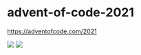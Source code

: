 # advent-of-code-2021
https://adventofcode.com/2021

![](https://img.shields.io/badge/day%20📅-3-blue)
![](https://img.shields.io/badge/stars%20⭐-6-yellow)

